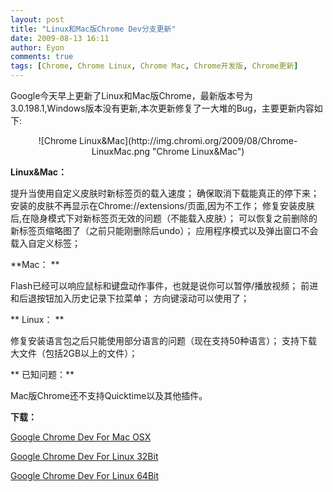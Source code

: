```yaml
---
layout: post
title: "Linux和Mac版Chrome Dev分支更新"
date: 2009-08-13 16:11
author: Eyon
comments: true
tags: [Chrome, Chrome Linux, Chrome Mac, Chrome开发版, Chrome更新]
---
```

Google今天早上更新了Linux和Mac版Chrome，最新版本号为3.0.198.1,Windows版本没有更新,本次更新修复了一大堆的Bug，主要更新内容如下:
<p style="text-align: center;">![Chrome Linux&amp;Mac](http://img.chromi.org/2009/08/Chrome-LinuxMac.png "Chrome Linux&amp;Mac")


**Linux&amp;Mac：**

提升当使用自定义皮肤时新标签页的载入速度；
确保取消下载能真正的停下来；
安装的皮肤不再显示在Chrome://extensions/页面,因为不工作；
修复安装皮肤后,在隐身模式下对新标签页无效的问题（不能载入皮肤）；
可以恢复之前删除的新标签页缩略图了（之前只能刚删除后undo）；
应用程序模式以及弹出窗口不会载入自定义标签；

**Mac： **

Flash已经可以响应鼠标和键盘动作事件，也就是说你可以暂停/播放视频；
前进和后退按钮加入历史记录下拉菜单； 方向键滚动可以使用了；

** Linux： **

修复安装语言包之后只能使用部分语言的问题（现在支持50种语言）；
支持下载大文件（包括2GB以上的文件）；

** 已知问题：**

Mac版Chrome还不支持Quicktime以及其他插件。

**下载：**

[Google Chrome Dev For Mac OSX](http://www.google.com/chrome/intl/en/eula_dev.html?dl=mac)

[Google Chrome Dev For Linux 32Bit](http://www.google.com/chrome/intl/en/eula_dev.html?dl=unstable_i386_deb)

[Google Chrome Dev For Linux 64Bit](http://www.google.com/chrome/intl/en/eula_dev.html?dl=unstable_amd64_deb)
